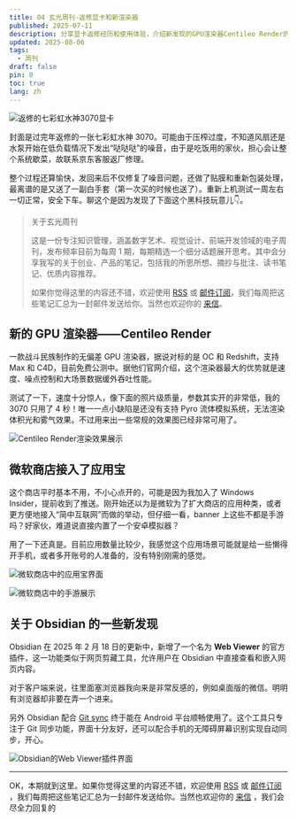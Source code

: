 ```yaml
---
title: 04 玄光周刊-返修显卡和新渲染器
published: 2025-07-11
description: 分享显卡返修经历和使用体验，介绍新发现的GPU渲染器Centileo Render的性能特点，以及近期Obsidian和Windows商店的更新内容。
updated: 2025-08-06
tags:
  - 周刊
draft: false
pin: 0
toc: true
lang: zh
---
```


![返修的七彩虹水神3070显卡](../_images/04%20玄光周刊-返修显卡和新渲染器-1754596290223.webp)

封面是过完年返修的一张七彩虹水神 3070。可能由于压榨过度，不知道风扇还是水泵开始在低负载情况下发出“哒哒哒”的噪音，由于是吃饭用的家伙，担心会让整个系统歇菜，故联系京东客服返厂修理。

整个过程还算愉快，发回来后不仅修复了噪音问题，还做了贴膜和重新包装处理，最离谱的是又送了一副白手套（第一次买的时候也送了）。重新上机测试一周左右一切正常，安全下车。聊这个是因为发现了下面这个黑科技玩意儿👇。

> 关于玄光周刊
>
> 这是一份专注知识管理，涵盖数字艺术、视觉设计、前端开发领域的电子周刊，发布频率目前为每周 1 期，每期精选一个细分话题展开思考。其中会分享我写的关于创业、产品的笔记，包括我的所思所想、摘抄与批注、读书笔记、优质内容推荐。
>
> 如果你觉得这里的内容还不错，欢迎使用 [RSS](https://weekly.cgartlab.com/feed/atom) 或 [邮件订阅](https://weekly.cgartlab.com/)，我们每周把这些笔记汇总为一封邮件发送给你。当然也欢迎你的 [来信](mailto:info@cgartlab.com)。

## 新的 GPU 渲染器——Centileo Render

一款战斗民族制作的无偏差 GPU 渲染器，据说对标的是 OC 和 Redshift，支持 Max 和 C4D，目前免费公测中。据他们官网介绍，这个渲染器最大的优势就是速度、噪点控制和大场景数据缓外吞吐性能。

测试了一下，速度十分惊人，像下面的照片级质量，参数其实开的非常低，我的 3070 只用了 4 秒！唯一一点小缺陷是还没有支持 Pyro 流体模拟系统，无法渲染体积光和雾气效果。不过用来出一些常规的效果图已经非常可用了。

![Centileo Render渲染效果展示](../_images/04%20玄光周刊-返修显卡和新渲染器-1754596309090.webp)

## 微软商店接入了应用宝

这个商店平时基本不用，不小心点开的，可能是因为我加入了 Windows Insider，提前收到了推送。刚开始还以为是微软为了扩大商店的应用种类，或者更方便地接入“简中互联网”而做的举动，但仔细一看，banner 上这些不都是手游吗？好家伙，难道说直接内置了一个安卓模拟器？

用了一下还真是。目前应用数量比较少，我感觉这个应用场景可能就是给一些懒得开手机，或者多开账号的人准备的，没有特别刚需的感觉。

![微软商店中的应用宝界面](../_images/04%20玄光周刊-返修显卡和新渲染器-1754596326123.webp)

![微软商店中的手游展示](../_images/04%20玄光周刊-返修显卡和新渲染器-1754596333636.webp)

## 关于 Obsidian 的一些新发现

Obsidian 在 2025 年 2 月 18 日的更新中，新增了一个名为 **Web Viewer** 的官方插件，这一功能类似于网页剪藏工具，允许用户在 Obsidian 中直接查看和嵌入网页内容。

对于客户端来说，往里面塞浏览器我向来是非常反感的，例如桌面版的微信。明明有浏览器却非要在弄一个进来。

另外 Obsidian 配合 [Git sync](https://github.com/ViscousPot/GitSync) 终于能在 Android 平台顺畅使用了。这个工具只专注于 Git 同步功能，界面十分友好，还可以配合手机的无障碍屏幕识别实现自动同步，开心。

![Obsidian的Web Viewer插件界面](../_images/04%20玄光周刊-返修显卡和新渲染器-1754596343551.webp)

---

OK，本期就到这里。如果你觉得这里的内容还不错，欢迎使用 [RSS](https://weekly.cgartlab.com/feed/atom) 或 [邮件订阅](https://weekly.cgartlab.com/) ，我们每周把这些笔记汇总为一封邮件发送给你。当然也欢迎你的 [来信](mailto:info@cgartlab.com) ，我们会尽全力回复的